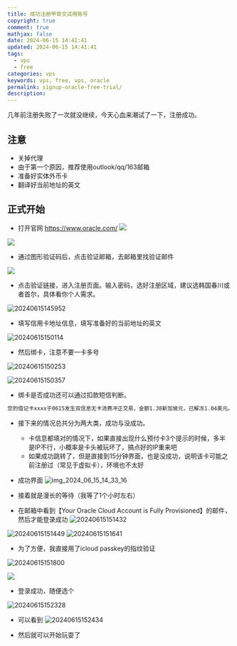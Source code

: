 ```yaml
---
title: 成功注册甲骨文试用账号
copyright: true
comment: true
mathjax: false
date: 2024-06-15 14:41:41
updated: 2024-06-15 14:41:41
tags:
  - vps
  - free
categories: vps
keywords: vps, free, vps, oracle
permalink: signup-oracle-free-trial/
description:
---
```

几年前注册失败了一次就没继续，今天心血来潮试了一下，注册成功。

## 注意

- 关掉代理
- 由于第一个原因，推荐使用outlook/qq/163邮箱
- 准备好实体外币卡
- 翻译好当前地址的英文

## 正式开始

- 打开官网 https://www.oracle.com/
![](https://img.tucang.cc/api/image/show/fdd87b4c9b4fe79885268da9a993e7d6)

![](https://img.tucang.cc/api/image/show/b9ab67bece64d0c00b5abe6f102f2e2a)

- 通过图形验证码后，点击验证邮箱，去邮箱里找验证邮件

![](https://img.tucang.cc/api/image/show/7e118e352fccb23a73e2f607f4cd1755)

- 点击验证链接，进入注册页面。输入密码，选好注册区域，建议选韩国春川或者首尔，具体看你个人需求。

![20240615145952](https://s2.loli.net/2024/06/15/cZkENDhfAH1ad8w.png)

- 填写信用卡地址信息，填写准备好的当前地址的英文

![20240615150114](https://s2.loli.net/2024/06/15/IcaB8gexbkH9w2A.png)

- 然后绑卡，注意不要一卡多号

![20240615150253](https://s2.loli.net/2024/06/15/5DOaJ1dgTxuLQcH.png)

![20240615150357](https://s2.loli.net/2024/06/15/fGM8g7HlProATsd.png)

- 绑卡是否成功还可以通过扣款短信判断。

```txt
您的借记卡xxxx于0615发生双信息无卡消费冲正交易，金额1.38新加坡元，已解冻1.04美元。【中国银行】
```

- 接下来的情况总共分为两大类，成功与没成功。
  - 卡信息都填对的情况下，如果直接出现什么预付卡3个提示的时候，多半是IP不行，小概率是卡头被玩坏了，搞点好的IP重来吧
  - 如果成功跳转了，但是直接到15分钟界面，也是没成功，说明该卡可能之前注册过（常见于虚拟卡），环境也不太好

- 成功界面
![img_2024_06_15_14_33_16](https://s2.loli.net/2024/06/15/xVkG1uMrYlin3tU.jpg)

- 接着就是漫长的等待（我等了1个小时左右）
- 在邮箱中看到【Your Oracle Cloud Account is Fully Provisioned】的邮件，然后才能登录成功
![20240615151432](https://s2.loli.net/2024/06/15/sTaKjcnNZE4vHQb.png)

![20240615151449](https://s2.loli.net/2024/06/15/2UWKjnZ9Tk5Go7M.png)
![20240615151641](https://s2.loli.net/2024/06/15/EB6NP2ir4w9a1YG.png)

- 为了方便，我直接用了icloud passkey的指纹验证

![20240615151800](https://s2.loli.net/2024/06/15/fZonV7av6HGFCxu.png)

![](https://img.tucang.cc/api/image/show/808600ffe5ac1e204aaabbbd27782aaa)

- 登录成功，随便选个

![20240615152328](https://s2.loli.net/2024/06/15/BFqAr8aYLwdXNut.png)

- 可以看到
![20240615152434](https://s2.loli.net/2024/06/15/9zqLUeyf385xYrh.png)

- 然后就可以开始玩耍了